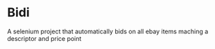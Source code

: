 # Bidi
A selenium project that automatically bids on all ebay items maching a descriptor and price point
